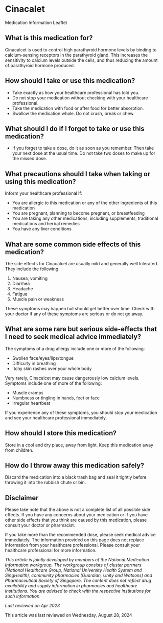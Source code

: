 # Cinacalet

Medication Information Leaflet

What is this medication for?
----------------------------

Cinacalcet is used to control high parathyroid hormone levels by binding to calcium-sensing receptors in the parathyroid gland. This increases the sensitivity to calcium levels outside the cells, and thus reducing the amount of parathyroid hormone produced. 

How should I take or use this medication?
-----------------------------------------

* Take exactly as how your healthcare professional has told you.
* Do not stop your medication without checking with your healthcare professional.
* Take the medication with food or after food for better absorption.
* Swallow the medication whole. Do not crush, break or chew.

What should I do if I forget to take or use this medication?
------------------------------------------------------------

* If you forget to take a dose, do it as soon as you remember. Then take your next dose at the usual time. Do not take two doses to make up for the missed dose.

What precautions should I take when taking or using this medication?
--------------------------------------------------------------------

Inform your healthcare professional if: 

* You are allergic to this medication or any of the other ingredients of this medication
* You are pregnant, planning to become pregnant, or breastfeeding
* You are taking any other medications, including supplements, traditional medications and herbal remedies
* You have any liver conditions

What are some common side effects of this medication?
-----------------------------------------------------

The side effects for Cinacalcet are usually mild and generally well tolerated. They include the following: 

1. Nausea, vomiting
2. Diarrhea
3. Headache
4. Fatigue
5. Muscle pain or weakness

These symptoms may happen but should get better over time. Check with your doctor if any of these symptoms are serious or do not go away.

What are some rare but serious side-effects that I need to seek medical advice immediately?
-------------------------------------------------------------------------------------------

The symptoms of a drug allergy include one or more of the following: 

* Swollen face/eyes/lips/tongue
* Difficulty in breathing
* Itchy skin rashes over your whole body

Very rarely, Cinacalcet may cause dangerously low calcium levels. Symptoms include one of more of the following:

* Muscle cramps
* Numbness or tingling in hands, feet or face
* Irregular heartbeat

If you experience any of these symptoms, you should stop your medication and see your healthcare professional immediately.

How should I store this medication?
-----------------------------------

Store in a cool and dry place, away from light. Keep this medication away from children. 

How do I throw away this medication safely?
-------------------------------------------

Discard the medication into a black trash bag and seal it tightly before throwing it into the rubbish chute or bin.

Disclaimer
----------

Please take note that the above is not a complete list of all possible side effects. If you have any concerns about your medication or if you have other side effects that you think are caused by this medication, please consult your doctor or pharmacist.

If you take more than the recommended dose, please seek medical advice immediately. The information provided on this page does not replace information from your healthcare professional. Please consult your healthcare professional for more information.

*This article is jointly developed by members of the National Medication Information workgroup. The workgroup consists of cluster partners (National Healthcare Group, National University Health System and SingHealth), community pharmacies (Guardian, Unity and Watsons) and Pharmaceutical Society of Singapore. The content does not reflect drug availability and supply information in pharmacies and healthcare institutions. You are advised to check with the respective institutions for such information.*

*Last reviewed on Apr 2023*

This article was last reviewed on
Wednesday, August 28, 2024